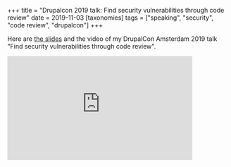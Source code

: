 +++
title = "Drupalcon 2019 talk: Find security vulnerabilities through code review"
date = 2019-11-03
[taxonomies]
tags = ["speaking", "security", "code review", "drupalcon"]
+++

Here are [the slides](https://klausi.github.io/sec-code-review2019/#/) and the video of my DrupalCon Amsterdam 2019 talk "Find security vulnerabilities through code review".

<iframe width="420" height="236" src="https://www.youtube-nocookie.com/embed/Oyoja2rfqSk" frameborder="0" allow="accelerometer; autoplay; encrypted-media; gyroscope; picture-in-picture" allowfullscreen></iframe>

<!-- more -->
